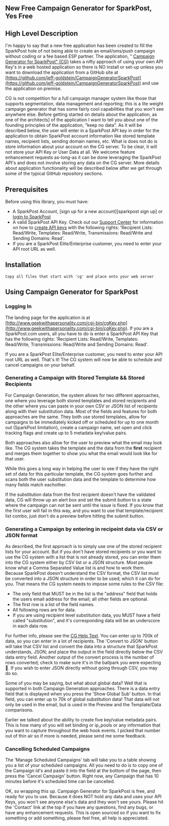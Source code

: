 ## New Free Campaign Generator for SparkPost, Yes Free

## High Level Description

I&#39;m happy to say that a new free application has been created to fill the SparkPost hole of not being able to create an email/sms/push campaign without coding or a fee based ESP partner.  The application, &quot; [Campaign Generator for SparkPost&quot; (CG)](http://www.geekwithapersonality.com/cgi-bin/cgKey.php) takes a nifty approach of using your own API Key&#39;s in a web hosted application so there is NO install or set-up unless you want to download the application from a GitHub site at [https://github.com/jeff-goldstein/CampaignGeneratorSparkPost](https://github.com/jeff-goldstein/CampaignGeneratorSparkPost) and use the application on premise.

CG is not competition for a full campaign manager system like those that supports segmentation, data management and reporting; this is a lite weight campaign generator that has some fairly cool capabilities that you won&#39;t see anywhere else.  Before getting started on details about the application, as one of the architects] of the application I want to tell you about one of the founding principles of the application, &quot;keep no data&quot;.  As it will be described below, the user will enter in a SparkPost API key in order for the application to obtain SparkPost account information like stored template names, recipient lists, sending domain names, etc.  What is does not do is store information about your account on the CG server.  To be clear, it will not store your API Key or User Data at all.  We welcome feature enhancement requests as-long-as it can be done leveraging the SparkPost API&#39;s and does not involve storing any data on the CG server.  More details about application functionality will be described below after we get through some of the typical GitHub repository sections.

## Prerequisites

Before using this library, you must have:

* A SparkPost Account, [sign up for a new account][sparkpost sign up] or [login to SparkPost](https://app.sparkpost.com/)
* A valid SparkPost API Key. Check out our [Support Center](https://support.sparkpost.com/) for information on how to [create API keys](https://support.sparkpost.com/customer/portal/articles/1933377-create-api-keys) with the following rights:  &#39;Recipient Lists: Read/Write, Templates: Read/Write, Transmissions: Read/Write and Sending Domains: Read&#39;.
* If you are a SparkPost Elite/Enterprise customer, you need to enter your API root URL as well.

## Installation

```
Copy all files that start with 'cg' and place onto your web server
```

## Using Campaign Generator for SparkPost
### Logging In

The landing page for the application is at [http://www.geekwithapersonality.com/cgi-bin/cgKey.php](http://www.geekwithapersonality.com/cgi-bin/cgKey.php).  If you are a SparkPost.com users, all you have to do is enter a SparkPost API Key that has the following rights:  &#39;Recipient Lists: Read/Write, Templates: Read/Write, Transmissions: Read/Write and Sending Domains: Read&#39;.

If you are a SparkPost Elite/Enterprise customer, you need to enter your API root URL as well.  That&#39;s it! The CG system will now be able to schedule and cancel campaigns on your behalf.

### Generating a Campaign with Stored Template && Stored Recipients

For Campaign Generation, the system allows for two different approaches, one where you leverage both stored templates and stored recipients and the other where you can paste in your own CSV or JSON list of recipients along with their substitution data.  Most of the fields and features for both approaches are the same.  They both use stored templates, allow for campaigns to be immediately kicked off or scheduled for up to one month out (SparkPost limitation), create a campaign name, set open and click tracking flags and create up to 5 metadata key/value pairs.

Both approaches also allow for the user to preview what the email may look like.  The CG system takes the template and the data from the **first** recipient and merges them together to show you what the email would look like for that user.

While this goes a long way in helping the user to see if they have the right set of data for this particular template, the CG system goes further and scans both the user substitution data and the template to determine how many fields match eachother.

If the substitution data from the first recipient doesn&#39;t have the validated data, CG will throw up an alert box and set the submit button to a state where the campaign can not be sent until the issue is fixed.  If you know that the first user will fail in this way, and you want to use that template/recipient list combo, just don&#39;t do a preview before hitting the submit button.

### Generating a Campaign by entering in recipeint data via CSV or JSON format

As described, the first approach is to simply use one of the stored recipient lists for your account.  But if you don&#39;t have stored recipients or you want to use the CG system with a list that is not already stored, you can enter them into the CG system either by CSV list or a JSON structure.  Most people know what a Comma Separated Value list is and how to work them.  Because SparkPost doesn&#39;t understand the CSV format, the CSV list must be converted into a JSON structure in order to be used; which it can do for you.  That means the CG system needs to impose some rules to the CSV file:

- The only field that MUST be in the list is the &quot;address&quot; field that holds the users email address for the email; all other fields are optional.
- The first row is a list of the field names.
- All following rows are for data.
- If you are using recipient level substitution data, you MUST have a field called &quot;substitution&quot;, and it&#39;s corresponding data will be an underscore in each data row.

For further info, please see the [CG Help Text](http://www.geekswithapersonality.com/cgi-bin/cgHelp.php#CSVJSON).  You can enter up to 700k of data, so you can enter in a lot of recipients.  The &#39;Convert to JSON&#39; button will take that CSV list and convert the data into a structure that SparkPost understands, JSON; and place the output in the field directly below the CSV data entry field.  Another output of the convert process is the number of rows converted; check to make sure it&#39;s in the ballpark you were expecting .  If you wish to enter JSON directly without going through CSV, you may do so.

Some of you may be saying, but what about global data?  Well that is supported in both Campaign Generation approaches.  There is a data entry field that is displayed when you press the &#39;Show Global Sub&#39; button.  In that field, you can enter up to 70k of global substitution data!  That data will not only be used in the email, but is used in the Preview and the Template/Data comparisons.

Earlier we talked about the ability to create five key/value metadata pairs.  This is how many of you will set binding or ip\_pools or any information that you want to capture throughout the web hook events.  I picked that number out of thin air so if more is needed, please send me some feedback.

### Cancelling Scheduled Campaigns

The &#39;Manage Scheduled Campaigns&#39; tab will take you to a table showing you a list of your scheduled campaigns.  All you need to do is to copy one of the Campaign Id&#39;s and paste it into the field at the bottom of the page, then press the &#39;Cancel Campaign&#39; button.  Right now, any Campaign that has 10 minutes before it&#39;s scheduled time can be cancelled.

OK, so wrapping this up. Campaign Generator for SparkPost is free, and ready for you to use.  Because it does NOT hold any data and uses your API Keys, you won&#39;t see anyone else&#39;s data and they won&#39;t see yours.  Please hit the &#39;Contact&#39; link at the top if you have any questions, find any bugs, or have any enhancement requests.  This is open sourced so if you want to fix something or add something, please feel free, all help is appreciated.
